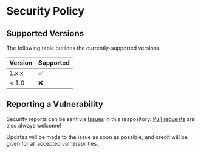 # Security Policy

## Supported Versions

The following table outlines the currently-supported versions

| Version | Supported          |
| ------- | ------------------ |
| 1.x.x   | :white_check_mark: |
| < 1.0   | :x:                |

## Reporting a Vulnerability

Security reports can be sent via [Issues](https://github.com/ryakel/sonarr-yt-dlp/issues) in this respository. [Pull requests](https://github.com/ryakel/sonarr-yt-dlp/pulls) are also always welcome!

Updates will be made to the issue as soon as possible, and credit will be given for all accepted vulnerabilities.
